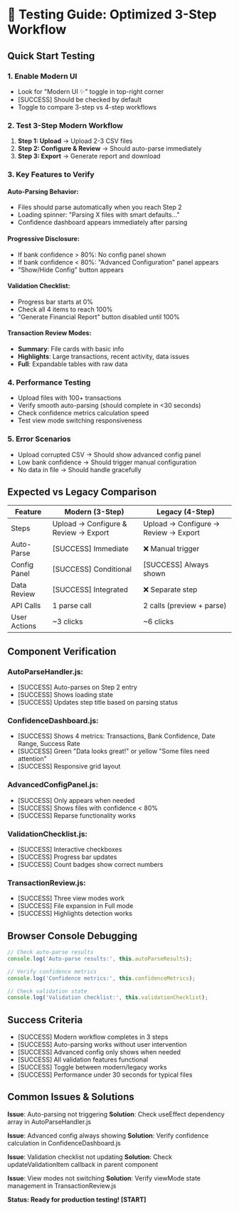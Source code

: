# 🧪 Testing Guide: Optimized 3-Step Workflow

## Quick Start Testing

### **1. Enable Modern UI**
- Look for "Modern UI ✨" toggle in top-right corner
- [SUCCESS] Should be checked by default
- Toggle to compare 3-step vs 4-step workflows

### **2. Test 3-Step Modern Workflow**
1. **Step 1: Upload** → Upload 2-3 CSV files
2. **Step 2: Configure & Review** → Should auto-parse immediately
3. **Step 3: Export** → Generate report and download

### **3. Key Features to Verify**

#### **Auto-Parsing Behavior:**
- Files should parse automatically when you reach Step 2
- Loading spinner: "Parsing X files with smart defaults..."
- Confidence dashboard appears immediately after parsing

#### **Progressive Disclosure:**
- If bank confidence > 80%: No config panel shown
- If bank confidence < 80%: "Advanced Configuration" panel appears
- "Show/Hide Config" button appears

#### **Validation Checklist:**
- Progress bar starts at 0%
- Check all 4 items to reach 100%
- "Generate Financial Report" button disabled until 100%

#### **Transaction Review Modes:**
- **Summary**: File cards with basic info
- **Highlights**: Large transactions, recent activity, data issues
- **Full**: Expandable tables with raw data

### **4. Performance Testing**
- Upload files with 100+ transactions
- Verify smooth auto-parsing (should complete in <30 seconds)
- Check confidence metrics calculation speed
- Test view mode switching responsiveness

### **5. Error Scenarios**
- Upload corrupted CSV → Should show advanced config panel
- Low bank confidence → Should trigger manual configuration
- No data in file → Should handle gracefully

## **Expected vs Legacy Comparison**

| Feature | Modern (3-Step) | Legacy (4-Step) |
|---------|----------------|-----------------|
| Steps | Upload → Configure & Review → Export | Upload → Configure → Review → Export |
| Auto-Parse | [SUCCESS] Immediate | ❌ Manual trigger |
| Config Panel | [SUCCESS] Conditional | [SUCCESS] Always shown |
| Data Review | [SUCCESS] Integrated | ❌ Separate step |
| API Calls | 1 parse call | 2 calls (preview + parse) |
| User Actions | ~3 clicks | ~6 clicks |

## **Component Verification**

### **AutoParseHandler.js:**
- [SUCCESS] Auto-parses on Step 2 entry
- [SUCCESS] Shows loading state
- [SUCCESS] Updates step title based on parsing status

### **ConfidenceDashboard.js:**
- [SUCCESS] Shows 4 metrics: Transactions, Bank Confidence, Date Range, Success Rate
- [SUCCESS] Green "Data looks great!" or yellow "Some files need attention"
- [SUCCESS] Responsive grid layout

### **AdvancedConfigPanel.js:**
- [SUCCESS] Only appears when needed
- [SUCCESS] Shows files with confidence < 80%
- [SUCCESS] Reparse functionality works

### **ValidationChecklist.js:**
- [SUCCESS] Interactive checkboxes
- [SUCCESS] Progress bar updates
- [SUCCESS] Count badges show correct numbers

### **TransactionReview.js:**
- [SUCCESS] Three view modes work
- [SUCCESS] File expansion in Full mode
- [SUCCESS] Highlights detection works

## **Browser Console Debugging**

```javascript
// Check auto-parse results
console.log('Auto-parse results:', this.autoParseResults);

// Verify confidence metrics
console.log('Confidence metrics:', this.confidenceMetrics);

// Check validation state
console.log('Validation checklist:', this.validationChecklist);
```

## **Success Criteria**
- [SUCCESS] Modern workflow completes in 3 steps
- [SUCCESS] Auto-parsing works without user intervention
- [SUCCESS] Advanced config only shows when needed
- [SUCCESS] All validation features functional
- [SUCCESS] Toggle between modern/legacy works
- [SUCCESS] Performance under 30 seconds for typical files

## **Common Issues & Solutions**

**Issue**: Auto-parsing not triggering
**Solution**: Check useEffect dependency array in AutoParseHandler.js

**Issue**: Advanced config always showing
**Solution**: Verify confidence calculation in ConfidenceDashboard.js

**Issue**: Validation checklist not updating
**Solution**: Check updateValidationItem callback in parent component

**Issue**: View modes not switching
**Solution**: Verify viewMode state management in TransactionReview.js

**Status: Ready for production testing! [START]**